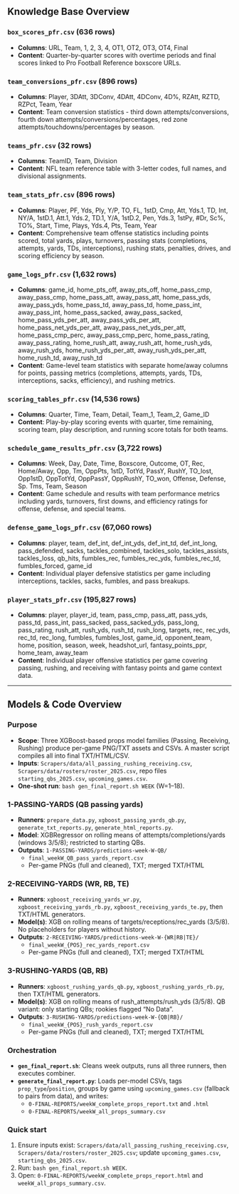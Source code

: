 ## Knowledge Base Overview

### `box_scores_pfr.csv` (636 rows)
- **Columns**: URL, Team, 1, 2, 3, 4, OT1, OT2, OT3, OT4, Final
- **Content**: Quarter-by-quarter scores with overtime periods and final scores linked to Pro Football Reference boxscore URLs.

### `team_conversions_pfr.csv` (896 rows)
- **Columns**: Player, 3DAtt, 3DConv, 4DAtt, 4DConv, 4D%, RZAtt, RZTD, RZPct, Team, Year
- **Content**: Team conversion statistics - third down attempts/conversions, fourth down attempts/conversions/percentages, red zone attempts/touchdowns/percentages by season.

### `teams_pfr.csv` (32 rows)
- **Columns**: TeamID, Team, Division
- **Content**: NFL team reference table with 3-letter codes, full names, and divisional assignments.

### `team_stats_pfr.csv` (896 rows)
- **Columns**: Player, PF, Yds, Ply, Y/P, TO, FL, 1stD, Cmp, Att, Yds.1, TD, Int, NY/A, 1stD.1, Att.1, Yds.2, TD.1, Y/A, 1stD.2, Pen, Yds.3, 1stPy, #Dr, Sc%, TO%, Start, Time, Plays, Yds.4, Pts, Team, Year
- **Content**: Comprehensive team offense statistics including points scored, total yards, plays, turnovers, passing stats (completions, attempts, yards, TDs, interceptions), rushing stats, penalties, drives, and scoring efficiency by season.

### `game_logs_pfr.csv` (1,632 rows)
- **Columns**: game_id, home_pts_off, away_pts_off, home_pass_cmp, away_pass_cmp, home_pass_att, away_pass_att, home_pass_yds, away_pass_yds, home_pass_td, away_pass_td, home_pass_int, away_pass_int, home_pass_sacked, away_pass_sacked, home_pass_yds_per_att, away_pass_yds_per_att, home_pass_net_yds_per_att, away_pass_net_yds_per_att, home_pass_cmp_perc, away_pass_cmp_perc, home_pass_rating, away_pass_rating, home_rush_att, away_rush_att, home_rush_yds, away_rush_yds, home_rush_yds_per_att, away_rush_yds_per_att, home_rush_td, away_rush_td
- **Content**: Game-level team statistics with separate home/away columns for points, passing metrics (completions, attempts, yards, TDs, interceptions, sacks, efficiency), and rushing metrics.

### `scoring_tables_pfr.csv` (14,536 rows)
- **Columns**: Quarter, Time, Team, Detail, Team_1, Team_2, Game_ID
- **Content**: Play-by-play scoring events with quarter, time remaining, scoring team, play description, and running score totals for both teams.

### `schedule_game_results_pfr.csv` (3,722 rows)
- **Columns**: Week, Day, Date, Time, Boxscore, Outcome, OT, Rec, Home/Away, Opp, Tm, OppPts, 1stD, TotYd, PassY, RushY, TO_lost, Opp1stD, OppTotYd, OppPassY, OppRushY, TO_won, Offense, Defense, Sp. Tms, Team, Season
- **Content**: Game schedule and results with team performance metrics including yards, turnovers, first downs, and efficiency ratings for offense, defense, and special teams.

### `defense_game_logs_pfr.csv` (67,060 rows)
- **Columns**: player, team, def_int, def_int_yds, def_int_td, def_int_long, pass_defended, sacks, tackles_combined, tackles_solo, tackles_assists, tackles_loss, qb_hits, fumbles_rec, fumbles_rec_yds, fumbles_rec_td, fumbles_forced, game_id
- **Content**: Individual player defensive statistics per game including interceptions, tackles, sacks, fumbles, and pass breakups.

### `player_stats_pfr.csv` (195,827 rows)
- **Columns**: player, player_id, team, pass_cmp, pass_att, pass_yds, pass_td, pass_int, pass_sacked, pass_sacked_yds, pass_long, pass_rating, rush_att, rush_yds, rush_td, rush_long, targets, rec, rec_yds, rec_td, rec_long, fumbles, fumbles_lost, game_id, opponent_team, home, position, season, week, headshot_url, fantasy_points_ppr, home_team, away_team
- **Content**: Individual player offensive statistics per game covering passing, rushing, and receiving with fantasy points and game context data.

---

## Models & Code Overview

### Purpose
- **Scope**: Three XGBoost-based props model families (Passing, Receiving, Rushing) produce per-game PNG/TXT assets and CSVs. A master script compiles all into final TXT/HTML/CSV.
- **Inputs**: `Scrapers/data/all_passing_rushing_receiving.csv`, `Scrapers/data/rosters/roster_2025.csv`, repo files `starting_qbs_2025.csv`, `upcoming_games.csv`.
- **One-shot run**: `bash gen_final_report.sh WEEK` (W=1–18).

### 1-PASSING-YARDS (QB passing yards)
- **Runners**: `prepare_data.py`, `xgboost_passing_yards_qb.py`, `generate_txt_reports.py`, `generate_html_reports.py`.
- **Model**: XGBRegressor on rolling means of attempts/completions/yards (windows 3/5/8); restricted to starting QBs.
- **Outputs**: `1-PASSING-YARDS/predictions-week-W-QB/`
  - `final_weekW_QB_pass_yards_report.csv`
  - Per-game PNGs (full and cleaned), TXT; merged TXT/HTML

### 2-RECEIVING-YARDS (WR, RB, TE)
- **Runners**: `xgboost_receiving_yards_wr.py`, `xgboost_receiving_yards_rb.py`, `xgboost_receiving_yards_te.py`, then TXT/HTML generators.
- **Model(s)**: XGB on rolling means of targets/receptions/rec_yards (3/5/8). No placeholders for players without history.
- **Outputs**: `2-RECEIVING-YARDS/predictions-week-W-{WR|RB|TE}/`
  - `final_weekW_{POS}_rec_yards_report.csv`
  - Per-game PNGs (full and cleaned), TXT; merged TXT/HTML

### 3-RUSHING-YARDS (QB, RB)
- **Runners**: `xgboost_rushing_yards_qb.py`, `xgboost_rushing_yards_rb.py`, then TXT/HTML generators.
- **Model(s)**: XGB on rolling means of rush_attempts/rush_yds (3/5/8). QB variant: only starting QBs; rookies flagged “No Data”.
- **Outputs**: `3-RUSHING-YARDS/predictions-week-W-{QB|RB}/`
  - `final_weekW_{POS}_rush_yards_report.csv`
  - Per-game PNGs (full and cleaned), TXT; merged TXT/HTML

### Orchestration
- **`gen_final_report.sh`**: Cleans week outputs, runs all three runners, then executes combiner.
- **`generate_final_report.py`**: Loads per-model CSVs, tags `prop_type`/`position`, groups by game using `upcoming_games.csv` (fallback to pairs from data), and writes:
  - `0-FINAL-REPORTS/weekW_complete_props_report.txt` and `.html`
  - `0-FINAL-REPORTS/weekW_all_props_summary.csv`

### Quick start
1. Ensure inputs exist: `Scrapers/data/all_passing_rushing_receiving.csv`, `Scrapers/data/rosters/roster_2025.csv`; update `upcoming_games.csv`, `starting_qbs_2025.csv`.
2. Run: `bash gen_final_report.sh WEEK`.
3. Open: `0-FINAL-REPORTS/weekW_complete_props_report.html` and `weekW_all_props_summary.csv`.